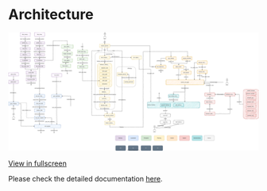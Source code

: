 # Architecture

![Architecture](./architecture.drawio.svg)

[View in fullscreen](https://www.draw.io/?lightbox=1#Uhttps%3A%2F%2Ftier4.github.io%2Fautoware.proj%2Fdocs%2Farchitecture.drawio.svg)

Please check the detailed documentation [here](https://tier4.github.io/autoware.iv/).
